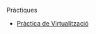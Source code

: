 Pràctiques

- [Pràctica de Virtualització](https://htmlpreview.github.io/?https://github.com/OscarBePl/Portfoli/blob/main/Moduls/M01-SistemesInformatics/UF1/Pr%C3%A0ctica%20Virtualitzaci%C3%B3/Pr%C3%A0cticaVirtualitzaci%C3%B3.html)
